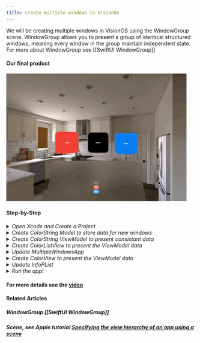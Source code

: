 ```yaml
---
title: Create multiple windows in VisionOS
---
```


We will be creating multiple windows in VisionOS using the WindowGroup scene. WindowGroup allows you to present a group of identical structured windows, meaning every window in the group maintain independent state. For more about WindowGroup see [[SwiftUI WindowGroup]]

#### Our final product 
<img src="/assets/SwiftUI_WindowGroup/WindowGroup.gif"/>

#### Step-by-Step
<details>
  <summary><i>Open Xcode and Create a Project</i></summary>
  <img src="/assets/MultipleWindowsVisionOS/CreateNewProject.png"/>
</details>

<details>
  <summary><i>Create ColorString  Model to store data for new windows</i></summary>
  <img src="/assets/MultipleWindowsVisionOS/CreateColorStringModel.png"/>
</details>

<details>
  <summary><i>Create ColorString  ViewModel to present consistant data</i></summary>
  <img src="/assets/MultipleWindowsVisionOS/CreateColorStringViewModel.png"/>
</details>

<details>
  <summary><i>Create ColorListView to present the ViewModel data</i></summary>
  <img src="/assets/MultipleWindowsVisionOS/CreateColorListView.png"/>
</details>

<details>
  <summary><i>Update MultipleWindowsApp</i></summary>
  <img src="/assets/MultipleWindowsVisionOS/UpdateApp.png"/>
</details> 



<details>
  <summary><i>Create ColorView to present the ViewModel data</i></summary>
  <img src="/assets/MultipleWindowsVisionOS/CreateColorView.png"/>
</details> 

<details>
  <summary><i>Update InfoPList</i></summary>
  <img src="/assets/MultipleWindowsVisionOS/UpdateInfoPList.png"/>
</details> 

<details>
  <summary><i>Run the app!</i></summary>
  <img src="/assets/SwiftUI_WindowGroup/WindowGroup.gif"/>
</details> 

#### For more details see the [video](https://youtu.be/IvMpVgMrSwU)

#### Related Articles
##### WindowGroup [[SwiftUI WindowGroup]]
##### Scene, see Apple tutorial [Specifying the view hierarchy of an app using a scene](https://developer.apple.com/tutorials/swiftui-concepts/specifying-the-view-hierarchy-of-an-app-using-a-scene)
